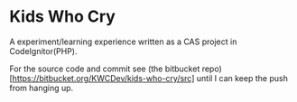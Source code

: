 # Kids Who Cry

A experiment/learning experience written as a CAS project in CodeIgnitor(PHP).

For the source code and commit see (the bitbucket repo)[https://bitbucket.org/KWCDev/kids-who-cry/src] until I can keep the push from hanging up.

